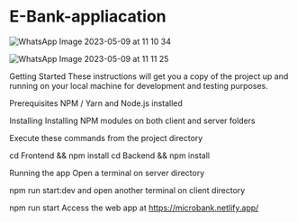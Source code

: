 # E-Bank-appliacation

![WhatsApp Image 2023-05-09 at 11 10 34](https://github.com/YogeshWaran2403/E-Bank-appliacation/assets/101354281/a1219b42-f587-4366-9e2d-df81674e652f)

![WhatsApp Image 2023-05-09 at 11 11 25](https://github.com/YogeshWaran2403/E-Bank-appliacation/assets/101354281/7618535c-65b5-4605-b2f6-78b7a740e938)

Getting Started
These instructions will get you a copy of the project up and running on your local machine for development and testing purposes.

Prerequisites
NPM / Yarn and Node.js installed

Installing
Installing NPM modules on both client and server folders

Execute these commands from the project directory

cd Frontend && npm install
cd Backend && npm install

Running the app
Open a terminal on server directory

npm run start:dev
and open another terminal on client directory

npm run start
Access the web app at https://microbank.netlify.app/
